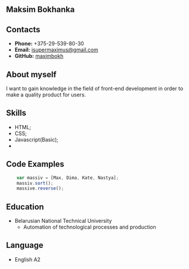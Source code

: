 ## Maksim Bokhanka ##
## Contacts ##
* **Phone:** +375-29-539-80-30
* **Email:** isupermaximus@gmail.com
* **GitHub:** [maximbokh](https://github.com/maximbokh)

## About myself ##
I want to gain knowledge in the field of front-end development in order to make a quality product for users. 
## Skills ##
* HTML;
* CSS;
* Javascript(Basic);
* 

## Code Examples ##
```javascript
    var massiv = [Max, Dima, Kate, Nastya];
    massiv.sort();
    massive.reverse();
```
## Education ##
* Belarusian National Technical University
    * Automation of technological processes and production 

## Language ##
* English A2
